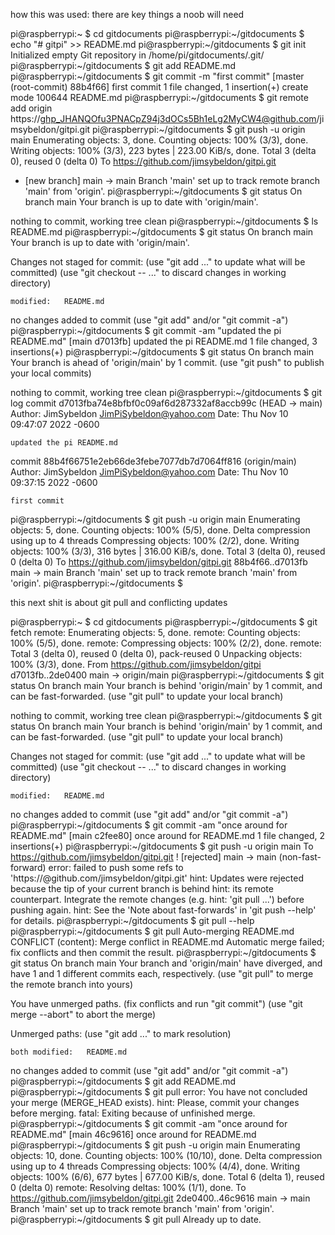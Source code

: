 how this was used:   there are key things a noob will need

pi@raspberrypi:~ $ cd gitdocuments
pi@raspberrypi:~/gitdocuments $ echo "# gitpi" >> README.md
pi@raspberrypi:~/gitdocuments $ git init
Initialized empty Git repository in /home/pi/gitdocuments/.git/
pi@raspberrypi:~/gitdocuments $ git add README.md
pi@raspberrypi:~/gitdocuments $ git commit -m "first commit"
[master (root-commit) 88b4f66] first commit
 1 file changed, 1 insertion(+)
 create mode 100644 README.md
pi@raspberrypi:~/gitdocuments $ git remote add origin https://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@github.com/jimsybeldon/gitpi.git
pi@raspberrypi:~/gitdocuments $ git push -u origin main
Enumerating objects: 3, done.
Counting objects: 100% (3/3), done.
Writing objects: 100% (3/3), 223 bytes | 223.00 KiB/s, done.
Total 3 (delta 0), reused 0 (delta 0)
To https://github.com/jimsybeldon/gitpi.git
 * [new branch]      main -> main
Branch 'main' set up to track remote branch 'main' from 'origin'.
pi@raspberrypi:~/gitdocuments $ git status
On branch main
Your branch is up to date with 'origin/main'.

nothing to commit, working tree clean
pi@raspberrypi:~/gitdocuments $ ls
README.md
pi@raspberrypi:~/gitdocuments $ git status
On branch main
Your branch is up to date with 'origin/main'.

Changes not staged for commit:
  (use "git add <file>..." to update what will be committed)
  (use "git checkout -- <file>..." to discard changes in working directory)

	modified:   README.md

no changes added to commit (use "git add" and/or "git commit -a")
pi@raspberrypi:~/gitdocuments $ git commit -am "updated the pi README.md"
[main d7013fb] updated the pi README.md
 1 file changed, 3 insertions(+)
pi@raspberrypi:~/gitdocuments $ git status
On branch main
Your branch is ahead of 'origin/main' by 1 commit.
  (use "git push" to publish your local commits)

nothing to commit, working tree clean
pi@raspberrypi:~/gitdocuments $ git log
commit d7013fba74e8bfbf0c09af6d287332af8accb99c (HEAD -> main)
Author: JimSybeldon <JimPiSybeldon@yahoo.com>
Date:   Thu Nov 10 09:47:07 2022 -0600

    updated the pi README.md

commit 88b4f66751e2eb66de3febe7077db7d7064ff816 (origin/main)
Author: JimSybeldon <JimPiSybeldon@yahoo.com>
Date:   Thu Nov 10 09:37:15 2022 -0600

    first commit

pi@raspberrypi:~/gitdocuments $ git push -u origin main
Enumerating objects: 5, done.
Counting objects: 100% (5/5), done.
Delta compression using up to 4 threads
Compressing objects: 100% (2/2), done.
Writing objects: 100% (3/3), 316 bytes | 316.00 KiB/s, done.
Total 3 (delta 0), reused 0 (delta 0)
To https://github.com/jimsybeldon/gitpi.git
   88b4f66..d7013fb  main -> main
Branch 'main' set up to track remote branch 'main' from 'origin'.
pi@raspberrypi:~/gitdocuments $ 




this next shit is about git pull and conflicting updates



pi@raspberrypi:~ $ cd gitdocuments
pi@raspberrypi:~/gitdocuments $ git fetch
remote: Enumerating objects: 5, done.
remote: Counting objects: 100% (5/5), done.
remote: Compressing objects: 100% (2/2), done.
remote: Total 3 (delta 0), reused 0 (delta 0), pack-reused 0
Unpacking objects: 100% (3/3), done.
From https://github.com/jimsybeldon/gitpi
   d7013fb..2de0400  main       -> origin/main
pi@raspberrypi:~/gitdocuments $ git status
On branch main
Your branch is behind 'origin/main' by 1 commit, and can be fast-forwarded.
  (use "git pull" to update your local branch)

nothing to commit, working tree clean
pi@raspberrypi:~/gitdocuments $ git status
On branch main
Your branch is behind 'origin/main' by 1 commit, and can be fast-forwarded.
  (use "git pull" to update your local branch)

Changes not staged for commit:
  (use "git add <file>..." to update what will be committed)
  (use "git checkout -- <file>..." to discard changes in working directory)

	modified:   README.md

no changes added to commit (use "git add" and/or "git commit -a")
pi@raspberrypi:~/gitdocuments $ git commit -am "once around for README.md"
[main c2fee80] once around for README.md
 1 file changed, 2 insertions(+)
pi@raspberrypi:~/gitdocuments $ git push -u origin main
To https://github.com/jimsybeldon/gitpi.git
 ! [rejected]        main -> main (non-fast-forward)
error: failed to push some refs to 'https://<KEYHERE>@github.com/jimsybeldon/gitpi.git'
hint: Updates were rejected because the tip of your current branch is behind
hint: its remote counterpart. Integrate the remote changes (e.g.
hint: 'git pull ...') before pushing again.
hint: See the 'Note about fast-forwards' in 'git push --help' for details.
pi@raspberrypi:~/gitdocuments $ git pull --help
pi@raspberrypi:~/gitdocuments $ git pull
Auto-merging README.md
CONFLICT (content): Merge conflict in README.md
Automatic merge failed; fix conflicts and then commit the result.
pi@raspberrypi:~/gitdocuments $ git status
On branch main
Your branch and 'origin/main' have diverged,
and have 1 and 1 different commits each, respectively.
  (use "git pull" to merge the remote branch into yours)

You have unmerged paths.
  (fix conflicts and run "git commit")
  (use "git merge --abort" to abort the merge)

Unmerged paths:
  (use "git add <file>..." to mark resolution)

	both modified:   README.md

no changes added to commit (use "git add" and/or "git commit -a")
pi@raspberrypi:~/gitdocuments $ git add README.md
pi@raspberrypi:~/gitdocuments $ git pull
error: You have not concluded your merge (MERGE_HEAD exists).
hint: Please, commit your changes before merging.
fatal: Exiting because of unfinished merge.
pi@raspberrypi:~/gitdocuments $ git commit -am "once around for README.md"
[main 46c9616] once around for README.md
pi@raspberrypi:~/gitdocuments $ git push -u origin main
Enumerating objects: 10, done.
Counting objects: 100% (10/10), done.
Delta compression using up to 4 threads
Compressing objects: 100% (4/4), done.
Writing objects: 100% (6/6), 677 bytes | 677.00 KiB/s, done.
Total 6 (delta 1), reused 0 (delta 0)
remote: Resolving deltas: 100% (1/1), done.
To https://github.com/jimsybeldon/gitpi.git
   2de0400..46c9616  main -> main
Branch 'main' set up to track remote branch 'main' from 'origin'.
pi@raspberrypi:~/gitdocuments $ git pull
Already up to date.

